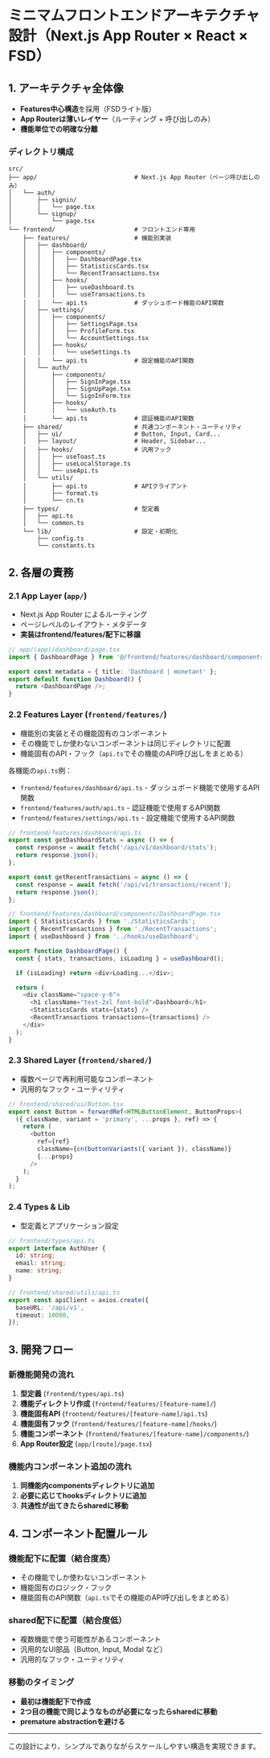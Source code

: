 # ミニマムフロントエンドアーキテクチャ設計（Next.js App Router × React × FSD）

## 1. アーキテクチャ全体像

- **Features中心構造**を採用（FSDライト版）
- **App Routerは薄いレイヤー**（ルーティング + 呼び出しのみ）
- **機能単位での明確な分離**

### ディレクトリ構成

```
src/
├── app/                           # Next.js App Router（ページ呼び出しのみ）
│   └── auth/
│       ├── signin/
│       │   └── page.tsx
│       └── signup/
│           └── page.tsx
└── frontend/                      # フロントエンド専用
    ├── features/                  # 機能別実装
    │   ├── dashboard/
    │   │   ├── components/
    │   │   │   ├── DashboardPage.tsx
    │   │   │   ├── StatisticsCards.tsx
    │   │   │   └── RecentTransactions.tsx
    │   │   ├── hooks/
    │   │   │   ├── useDashboard.ts
    │   │   │   └── useTransactions.ts
    │   │   └── api.ts             # ダッシュボード機能のAPI関数
    │   ├── settings/
    │   │   ├── components/
    │   │   │   ├── SettingsPage.tsx
    │   │   │   ├── ProfileForm.tsx
    │   │   │   └── AccountSettings.tsx
    │   │   ├── hooks/
    │   │   │   └── useSettings.ts
    │   │   └── api.ts             # 設定機能のAPI関数
    │   └── auth/
    │       ├── components/
    │       │   ├── SignInPage.tsx
    │       │   ├── SignUpPage.tsx
    │       │   └── SignInForm.tsx
    │       ├── hooks/
    │       │   └── useAuth.ts
    │       └── api.ts             # 認証機能のAPI関数
    ├── shared/                    # 共通コンポーネント・ユーティリティ
    │   ├── ui/                    # Button, Input, Card...
    │   ├── layout/                # Header, Sidebar...
    │   ├── hooks/                 # 汎用フック
    │   │   ├── useToast.ts
    │   │   ├── useLocalStorage.ts
    │   │   └── useApi.ts
    │   └── utils/
    │       ├── api.ts             # APIクライアント
    │       ├── format.ts
    │       └── cn.ts
    ├── types/                     # 型定義
    │   ├── api.ts
    │   └── common.ts
    └── lib/                       # 設定・初期化
        ├── config.ts
        └── constants.ts
```

## 2. 各層の責務

### 2.1 App Layer (`app/`)
- Next.js App Router によるルーティング
- ページレベルのレイアウト・メタデータ
- **実装はfrontend/features/配下に移譲**

```typescript
// app/(app)/dashboard/page.tsx
import { DashboardPage } from '@/frontend/features/dashboard/components/DashboardPage';

export const metadata = { title: 'Dashboard | monetant' };
export default function Dashboard() {
  return <DashboardPage />;
}
```

### 2.2 Features Layer (`frontend/features/`)
- 機能別の実装とその機能固有のコンポーネント
- その機能でしか使わないコンポーネントは同じディレクトリに配置
- 機能固有のAPI・フック（`api.ts`でその機能のAPI呼び出しをまとめる）

各機能の`api.ts`例：
- `frontend/features/dashboard/api.ts` - ダッシュボード機能で使用するAPI関数
- `frontend/features/auth/api.ts` - 認証機能で使用するAPI関数
- `frontend/features/settings/api.ts` - 設定機能で使用するAPI関数

```typescript
// frontend/features/dashboard/api.ts
export const getDashboardStats = async () => {
  const response = await fetch('/api/v1/dashboard/stats');
  return response.json();
};

export const getRecentTransactions = async () => {
  const response = await fetch('/api/v1/transactions/recent');
  return response.json();
};
```

```typescript
// frontend/features/dashboard/components/DashboardPage.tsx
import { StatisticsCards } from './StatisticsCards';
import { RecentTransactions } from './RecentTransactions';
import { useDashboard } from '../hooks/useDashboard';

export function DashboardPage() {
  const { stats, transactions, isLoading } = useDashboard();

  if (isLoading) return <div>Loading...</div>;

  return (
    <div className="space-y-6">
      <h1 className="text-2xl font-bold">Dashboard</h1>
      <StatisticsCards stats={stats} />
      <RecentTransactions transactions={transactions} />
    </div>
  );
}
```

### 2.3 Shared Layer (`frontend/shared/`)
- 複数ページで再利用可能なコンポーネント
- 汎用的なフック・ユーティリティ

```typescript
// frontend/shared/ui/Button.tsx
export const Button = forwardRef<HTMLButtonElement, ButtonProps>(
  ({ className, variant = 'primary', ...props }, ref) => {
    return (
      <button
        ref={ref}
        className={cn(buttonVariants({ variant }), className)}
        {...props}
      />
    );
  }
);
```

### 2.4 Types & Lib
- 型定義とアプリケーション設定

```typescript
// frontend/types/api.ts
export interface AuthUser {
  id: string;
  email: string;
  name: string;
}

// frontend/shared/utils/api.ts
export const apiClient = axios.create({
  baseURL: '/api/v1',
  timeout: 10000,
});
```

## 3. 開発フロー

### 新機能開発の流れ
1. **型定義** (`frontend/types/api.ts`)
2. **機能ディレクトリ作成** (`frontend/features/[feature-name]/`)
3. **機能固有API** (`frontend/features/[feature-name]/api.ts`)
4. **機能固有フック** (`frontend/features/[feature-name]/hooks/`)
5. **機能コンポーネント** (`frontend/features/[feature-name]/components/`)
6. **App Router設定** (`app/[route]/page.tsx`)

### 機能内コンポーネント追加の流れ
1. **同機能内componentsディレクトリに追加**
2. **必要に応じてhooksディレクトリに追加**
3. **共通性が出てきたらsharedに移動**

## 4. コンポーネント配置ルール

### 機能配下に配置（結合度高）
- その機能でしか使わないコンポーネント
- 機能固有のロジック・フック
- 機能固有のAPI関数（`api.ts`でその機能のAPI呼び出しをまとめる）

### shared配下に配置（結合度低）
- 複数機能で使う可能性があるコンポーネント
- 汎用的なUI部品（Button, Input, Modal など）
- 汎用的なフック・ユーティリティ

### 移動のタイミング
- **最初は機能配下で作成**
- **2つ目の機能で同じようなものが必要になったらsharedに移動**
- **premature abstractionを避ける**

---

この設計により、シンプルでありながらスケールしやすい構造を実現できます。